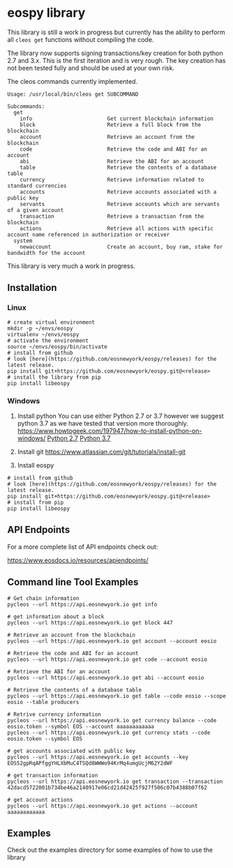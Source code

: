 # eospy library

This library is still a work in progress but currently has the ability to perform all `cleos get` functions without compiling the code.

The library now supports signing transactions/key creation for both python 2.7 and 3.x. This is the first iteration and is very rough. The key creation has not been tested fully and should be used at your own risk.

The cleos commands currently implemented.
```
Usage: /usr/local/bin/cleos get SUBCOMMAND

Subcommands:
  get
    info                        Get current blockchain information
    block                       Retrieve a full block from the blockchain
    account                     Retrieve an account from the blockchain
    code                        Retrieve the code and ABI for an account
    abi                         Retrieve the ABI for an account
    table                       Retrieve the contents of a database table
    currency                    Retrieve information related to standard currencies
    accounts                    Retrieve accounts associated with a public key
    servants                    Retrieve accounts which are servants of a given account
    transaction                 Retrieve a transaction from the blockchain
    actions                     Retrieve all actions with specific account name referenced in authorization or receiver
  system
    newaccount                  Create an account, buy ram, stake for bandwidth for the account
```

This library is very much a work in progress.

## Installation

### Linux
```
# create virtual environment
mkdir -p ~/envs/eospy
virtualenv ~/envs/eospy
# activate the environment
source ~/envs/eospy/bin/activate
# install from github
# look [here](https://github.com/eosnewyork/eospy/releases) for the latest release.
pip install git+https://github.com/eosnewyork/eospy.git@<release>
# install the library from pip
pip install libeospy
```

### Windows

1. Install python
You can use either Python 2.7 or 3.7 however we suggest python 3.7 as we have tested that version more thoroughly.
https://www.howtogeek.com/197947/how-to-install-python-on-windows/
[Python 2.7](https://www.python.org/downloads/release/python-2715/)
[Python 3.7](https://www.python.org/downloads/release/python-370/)

2. Install git
https://www.atlassian.com/git/tutorials/install-git

3. Install eospy
```
# install from github
# look [here](https://github.com/eosnewyork/eospy/releases) for the latest release.
pip install git+https://github.com/eosnewyork/eospy.git@<release>
# install from pip
pip install libeospy
```

## API Endpoints
For a more complete list of API endpoints check out:

https://www.eosdocs.io/resources/apiendpoints/

## Command line Tool Examples
```
# Get chain information
pycleos --url https://api.eosnewyork.io get info

# get information about a block
pycleos --url https://api.eosnewyork.io get block 447

# Retrieve an account from the blockchain
pycleos --url https://api.eosnewyork.io get account --account eosio

# Retrieve the code and ABI for an account
pycleos --url https://api.eosnewyork.io get code --account eosio

# Retrieve the ABI for an account
pycleos --url https://api.eosnewyork.io get abi --account eosio

# Retrieve the contents of a database table
pycleos --url https://api.eosnewyork.io get table --code eosio --scope eosio --table producers

# Retrive currency information
pycleos --url https://api.eosnewyork.io get currency balance --code eosio.token --symbol EOS --account aaaaaaaaaaaa
pycleos --url https://api.eosnewyork.io get currency stats --code eosio.token --symbol EOS

# get accounts associated with public key
pycleos --url https://api.eosnewyork.io get accounts --key EOS52gpRqAPfggYHLXbMuC4TSQd8WWWo94KrMq4umgUcjM62Y2dWF

# get transaction information
pycleos --url https://api.eosnewyork.io get transaction --transaction 42dacd5722001b734be46a2140917e06cd21d42425f927f506c07b4388b07f62

# get account actions
pycleos --url https://api.eosnewyork.io get actions --account aaaaaaaaaaaa

```

## Examples

Check out the examples directory for some examples of how to use the library


